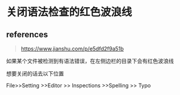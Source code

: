 # 关闭语法检查的红色波浪线

## references

> https://www.jianshu.com/p/e5dfd2f9a51b

如果某个文件被检测到有语法错误，在左侧边栏的目录下会有红色波浪线

想要关闭的话去以下位置

File>>Setting >>Editor >> Inspections >>Spelling >> Typo